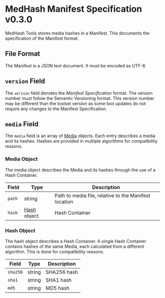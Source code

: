 # MedHash Manifest Specification v0.3.0

MedHash Tools stores media hashes in a Manifest.
This documents the specification of the Manifest format.

## File Format

The Manifest is a JSON text document.
It must be encoded as UTF-8.

## `version` Field

The `version` field denotes the _Manifest Specification_ format.
The version number must follow the Semantic Versioning format.
This version number may be different than the toolset version as some tool updates do not require any changes to the Manifest Specification.

## `media` Field

The `media` field is an array of [Media](#media-object) objects.
Each entry describes a media and its hashes.
Hashes are provided in multiple algorithms for compatibility reasons.

### Media Object

The media object describes the Media and its hashes through the use of a Hash Container.

| Field  | Type                        | Description                                           |
|--------|-----------------------------|-------------------------------------------------------|
| `path` | string                      | Path to media file, relative to the Manifest location |
| `hash` | [Hash](#hash-object) object | Hash Container                                        |

### Hash Object

The hash object describes a Hash Container.
A single Hash Container contains hashes of the same Media, each calculated from a different algorithm.
This is done for compatibility reasons.

| Field    | Type   | Description |
|----------|--------|-------------|
| `sha256` | string | SHA256 hash |
| `sha1`   | string | SHA1 hash   |
| `md5`    | string | MD5 hash    |
